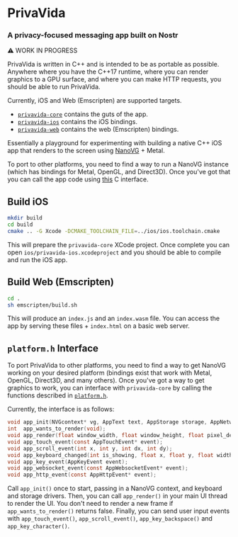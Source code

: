 PrivaVida
=========
### A privacy-focused messaging app built on Nostr
:warning: WORK IN PROGRESS

PrivaVida is written in C++ and is intended to be as portable as possible.
Anywhere where you have the C++17 runtime, where you can render graphics to
a GPU surface, and where you can make HTTP requests, you should be able
to run PrivaVida.

Currently, iOS and Web (Emscripten) are supported targets.

- [`privavida-core`](src/) contains the guts of the app.
- [`privavida-ios`](ios/) contains the iOS bindings.
- [`privavida-web`](emscripten/) contains the web (Emscripten) bindings.

Essentially a playground for experimenting with building a native C++
iOS app that renders to the screen using
[NanoVG](https://github.com/memononen/nanovg) + Metal.

To port to other platforms, you need to find a way to run a NanoVG
instance (which has bindings for Metal, OpenGL, and Direct3D). Once you've
got that you can call the app code using [this](include/platform.h) C interface.

## Build iOS

```bash
mkdir build
cd build
cmake .. -G Xcode -DCMAKE_TOOLCHAIN_FILE=../ios/ios.toolchain.cmake
```

This will prepare the `privavida-core` XCode project. Once complete
you can open `ios/privavida-ios.xcodeproject` and you should be able
to compile and run the iOS app.

## Build Web (Emscripten)

```bash
cd .
sh emscripten/build.sh
```

This will produce an `index.js` and an `index.wasm` file. You can
access the app by serving these files + `index.html` on a basic
web server.

## `platform.h` Interface

To port PrivaVida to other platforms, you need to find a way to get
NanoVG working on your desired platform (bindings exist that work with
Metal, OpenGL, Direct3D, and many others). Once you've got a way to
get graphics to work, you can interface with `privavida-core` by
calling the functions described in [`platform.h`](include/platform.h).

Currently, the interface is as follows:

```c
void app_init(NVGcontext* vg, AppText text, AppStorage storage, AppNetworking networking);
int  app_wants_to_render(void);
void app_render(float window_width, float window_height, float pixel_density);
void app_touch_event(const AppTouchEvent* event);
void app_scroll_event(int x, int y, int dx, int dy);
void app_keyboard_changed(int is_showing, float x, float y, float width, float height);
void app_key_event(AppKeyEvent event);
void app_websocket_event(const AppWebsocketEvent* event);
void app_http_event(const AppHttpEvent* event);
```

Call `app_init()` once to start, passing in a NanoVG context, and keyboard
and storage drivers. Then, you can call `app_render()` in your main UI thread
to render the UI. You don't need to render a new frame if `app_wants_to_render()`
returns false. Finally, you can send user input events with `app_touch_event()`,
`app_scroll_event()`, `app_key_backspace()` and `app_key_character()`.
